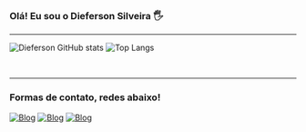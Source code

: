 
### Olá! Eu sou o Dieferson Silveira 🖐
---
![Dieferson GitHub stats](https://github-readme-stats.vercel.app/api?username=diefersonsilveira&show_icons=true&theme=dracula)
![Top Langs](https://github-readme-stats.vercel.app/api/top-langs/?username=diefersonsilveira&layout=compact&theme=dracula)
<div><br/>

---
### Formas de contato, redes abaixo!
[![Blog](https://img.shields.io/badge/LinkedIn-0077B5?style=for-the-badge&logo=linkedin&logoColor=white)](www.linkedin.com/in/diefersoncsilveira)
[![Blog](https://img.shields.io/badge/Gmail-D14836?style=for-the-badge&logo=gmail&logoColor=white)](diefersoncsilveira@gmail.com)
[![Blog](https://img.shields.io/badge/Instagram-E4405F?style=for-the-badge&logo=instagram&logoColor=white
)](https://www.instagram.com/silveiradieferson/)

